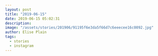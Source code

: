 ```yaml
---
layout: post
title: "2019-06-15"
date: 2019-06-15 05:02:31
description: 
image: "/assets/stories/201906/91195f6e3da5f66d7c6eeecee16c0092.jpg"
author: Elise Plain
tags: 
  - stories
  - instagram
---
```



<p></p>
